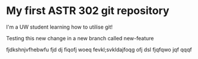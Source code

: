 # My first ASTR 302 git repository

I'm a UW student learning how to utilise git!

Testing this new change in a new branch called new-feature

fjdkshnjvfhebwfu fjd dj fiqofj woeq fevkl;svkldajfoqg 
ofj dsl fjqfqwo jqf qqqf

